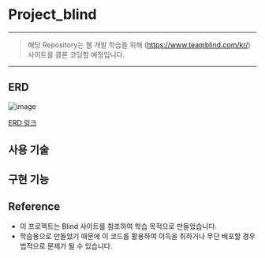 # Project_blind
--- 

> 해당 Repository는 웹 개발 학습을 위해 (https://www.teamblind.com/kr/) 사이트를 클론 코딩할 예정입니다.

---

## ERD

![image](https://user-images.githubusercontent.com/87291926/186044358-eaafaa0b-c7b0-47e0-be2a-abaf01db4d33.png)

[ERD 링크](https://dbdiagram.io/d/620a46f385022f4ee58d688d)

## 사용 기술

## 구현 기능

## Reference

+ 이 프로젝트는 Blind 사이트를 참조하여 학습 목적으로 만들었습니다.
+ 학습용으로 만들었기 때문에 이 코드를 활용하여 이득을 취하거나 무단 배포할 경우 법적으로 문제가 될 수 있습니다.
